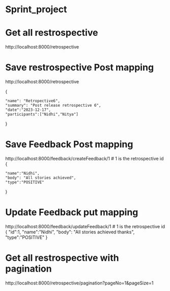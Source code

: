 # Sprint_project

# Get all restrospective
http://localhost:8000/retrospective

# Save  restrospective Post mapping

http://localhost:8000/retrospective
 
{
 
    "name": "Retropective6",
    "summary": "Post release retrospective 6",
    "date":"2023-12-17",
    "participants":["Nidhi","Nitya"]
    
    

}



# Save  Feedback Post mapping

http://localhost:8000/feedback/createFeedback/1   # 1 is the retrospective id 
{
   
    "name":"Nidhi",
    "body": "All stories achieved",
    "type":"POSITIVE"
}


# Update  Feedback put mapping

http://localhost:8000/feedback/updateFeedback/1   # 1 is the retrospective id 
{
    "id":1,
    "name":"Nidhi",
    "body": "All stories achieved thanks",
    "type":"POSITIVE"
}


# Get all restrospective with pagination
http://localhost:8000/retrospective/pagination?pageNo=1&pageSize=1